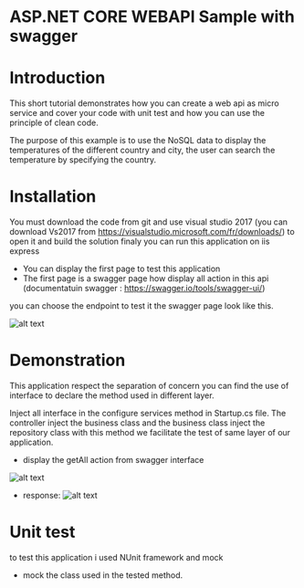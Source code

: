 # ASP.NET CORE WEBAPI Sample with swagger

# Introduction
 This short tutorial demonstrates how you can create a web api as micro service
 and cover your code with unit test and how you can use the principle of clean code.
 
The purpose of this example is to use the NoSQL data to display 
the temperatures of the different country and city, 
the user can search the temperature by specifying the country.


# Installation
  You must download the code from git and use visual studio 2017 (you can download Vs2017 from    https://visualstudio.microsoft.com/fr/downloads/) to open it
  and build the solution finaly you can run this application on iis express 
  - You can display the first page to test this application
  - The first page is a swagger page how display all action in this api
  (documentatuin swagger : https://swagger.io/tools/swagger-ui/)
  
  you can choose the endpoint to test it the swagger page look like this.
  
  ![alt text](https://user-images.githubusercontent.com/15520779/57588161-a59d8080-7510-11e9-9259-61e111c4c322.png)

# Demonstration

This application respect the separation of concern 
you can find the use of interface to declare the method used in 
different layer.

Inject all interface in the configure services method in Startup.cs file.
The controller inject the business class and the business class inject the repository class
with this method we facilitate the test of same layer of our application.
 * display the getAll action from swagger interface
 
 ![alt text](https://user-images.githubusercontent.com/15520779/57588340-0d54cb00-7513-11e9-9c9c-95c194c33fbb.png)
  - response: 
  ![alt text](https://user-images.githubusercontent.com/15520779/57588354-4d1bb280-7513-11e9-90f8-c5d66cf7834c.png)
  
# Unit test
to test this application i used NUnit framework and mock

- mock the class used in the tested method.
